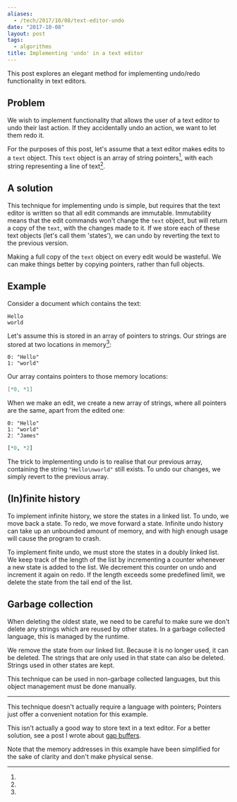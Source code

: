 ```yaml
---
aliases:
  - /tech/2017/10/08/text-editor-undo
date: "2017-10-08"
layout: post
tags:
  - algorithms
title: Implementing 'undo' in a text editor
---
```


This post explores an elegant method for implementing undo/redo functionality in
text editors.

## Problem

We wish to implement functionality that allows the user of a text editor to undo
their last action. If they accidentally undo an action, we want to let them redo
it.

For the purposes of this post, let's assume that a text editor makes edits to a
`text` object. This `text` object is an array of string pointers[^pointer], with
each string representing a line of text[^gap-buffer].

## A solution

This technique for implementing undo is simple, but requires that the text
editor is written so that all edit commands are immutable. Immutability means
that the edit commands won't change the `text` object, but will return a copy of
the `text`, with the changes made to it. If we store each of these text objects
(let's call them 'states'), we can undo by reverting the text to the previous
version.

Making a full copy of the `text` object on every edit would be wasteful. We can
make things better by copying pointers, rather than full objects.

## Example

Consider a document which contains the text:

```
Hello
world
```

Let's assume this is stored in an array of pointers to strings. Our strings are
stored at two locations in memory[^memory]:

```
0: "Hello"
1: "world"
```

Our array contains pointers to those memory locations:

```c
[*0, *1]
```

When we make an edit, we create a new array of strings, where all pointers are
the same, apart from the edited one:

```
0: "Hello"
1: "world"
2: "James"
```

```python
[*0, *2]
```

The trick to implementing undo is to realise that our previous array, containing
the string `"Hello\nworld"` still exists. To undo our changes, we simply revert
to the previous array.

## (In)finite history

To implement infinite history, we store the states in a linked list. To undo, we
move back a state. To redo, we move forward a state. Infinite undo history can
take up an unbounded amount of memory, and with high enough usage will cause the
program to crash.

To implement finite undo, we must store the states in a doubly linked list. We
keep track of the length of the list by incrementing a counter whenever a new
state is added to the list. We decrement this counter on undo and increment it
again on redo. If the length exceeds some predefined limit, we delete the state
from the tail end of the list.

## Garbage collection

When deleting the oldest state, we need to be careful to make sure we don't
delete any strings which are reused by other states. In a garbage collected
language, this is managed by the runtime.

We remove the state from our linked list. Because it is no longer used, it can
be deleted. The strings that are only used in that state can also be deleted.
Strings used in other states are kept.

This technique can be used in non-garbage collected languages, but this object
management must be done manually.

---

[^pointer]:

  This technique doesn't actually require a language with pointers; Pointers
  just offer a convenient notation for this example.

[^gap-buffer]:

  This isn't actually a good way to store text in a text editor. For a better
  solution, see a post I wrote about
  [gap buffers](/tech/2017/09/01/gap-buffer.html).

[^memory]:

  Note that the memory addresses in this example have been simplified for the
  sake of clarity and don't make physical sense.
